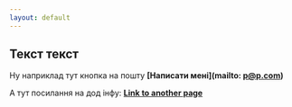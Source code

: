 ```yaml
---
layout: default
---
```

## Текст текст
Ну наприклад тут кнопка на пошту 
**[Написати мені](mailto: p@p.com)**

А тут посилання на дод інфу:
**[Link to another page](./another-page.html)**

